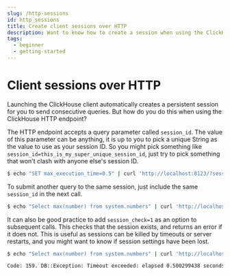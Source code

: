 ```yaml
---
slug: /http-sessions
id: http_sessions
title: Create client sessions over HTTP
description: Want to know how to create a session when using the ClickHouse HTTP endpoint? Here's how to use the session_id parameter with ClickHouse.
tags:
  - beginner
  - getting-started
---
```


# Client sessions over HTTP

Launching the ClickHouse client automatically creates a persistent session for you to send consecutive queries. But how do you do this when using the ClickHouse HTTP endpoint? 

The HTTP endpoint accepts a query parameter called `session_id`. The value of this parameter can be anything, it is up to you to pick a unique String as the value to use as your session ID. So you might pick something like `session_id=this_is_my_super_unique_session_id`, just try to pick something that won't clash with anyone else's session ID.

```bash
$ echo "SET max_execution_time=0.5" | curl 'http://localhost:8123/?session_id=this_is_my_super_unique_session_id&session_timeout=600' --data-binary @-
```

To submit another query to the same session, just include the same `session_id` in the next call.

```bash
$ echo "Select max(number) from system.numbers" | curl 'http://localhost:8123/?session_id=this_is_my_super_unique_session_id' --data-binary @-
```

It can also be good practice to add `session_check=1` as an option to subsequent calls. This checks that the session exists, and returns an error if it does not. This is useful as sessions can be killed by timeouts or server restarts, and you might want to know if session settings have been lost.

```bash
$ echo "Select max(number) from system.numbers" | curl 'http://localhost:8123/?session_id=this_is_my_super_unique_session_id&session_check=1' --data-binary @-

Code: 159. DB::Exception: Timeout exceeded: elapsed 0.500299438 seconds, maximum: 0.5. (TIMEOUT_EXCEEDED) (version 22.10.1.1)
```
